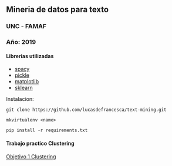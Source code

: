 ## Mineria de datos para texto
### UNC - FAMAF
### Año: 2019

#### Librerias utilizadas

- [spacy](https://spacy.io/)
- [pickle](https://docs.python.org/3/library/pickle.html)
- [matplotlib](https://matplotlib.org/)
- [sklearn](https://scikit-learn.org/stable/)

Instalacion:

```git clone https://github.com/lucasdefrancesca/text-mining.git ```

```mkvirtualenv <name> ```

```pip install -r requirements.txt ```

#### Trabajo practico Clustering
 
 [Objetivo 1 Clustering](./src/general/README.md)

